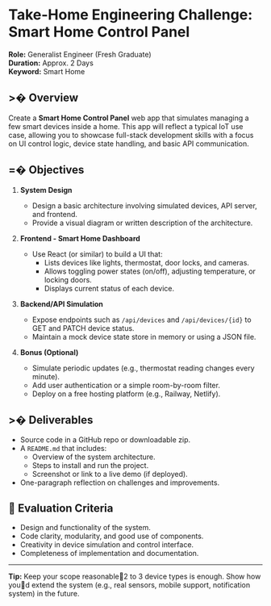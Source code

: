 # Take-Home Engineering Challenge: Smart Home Control Panel

**Role:** Generalist Engineer (Fresh Graduate)  
**Duration:** Approx. 2 Days  
**Keyword:** Smart Home

## >� Overview

Create a **Smart Home Control Panel** web app that simulates managing a few smart devices inside a home. This app will reflect a typical IoT use case, allowing you to showcase full-stack development skills with a focus on UI control logic, device state handling, and basic API communication.

## =� Objectives

1. **System Design**
   - Design a basic architecture involving simulated devices, API server, and frontend.
   - Provide a visual diagram or written description of the architecture.

2. **Frontend - Smart Home Dashboard**
   - Use React (or similar) to build a UI that:
     - Lists devices like lights, thermostat, door locks, and cameras.
     - Allows toggling power states (on/off), adjusting temperature, or locking doors.
     - Displays current status of each device.

3. **Backend/API Simulation**
   - Expose endpoints such as `/api/devices` and `/api/devices/{id}` to GET and PATCH device status.
   - Maintain a mock device state store in memory or using a JSON file.

4. **Bonus (Optional)**
   - Simulate periodic updates (e.g., thermostat reading changes every minute).
   - Add user authentication or a simple room-by-room filter.
   - Deploy on a free hosting platform (e.g., Railway, Netlify).

## >� Deliverables

- Source code in a GitHub repo or downloadable zip.
- A `README.md` that includes:
  - Overview of the system architecture.
  - Steps to install and run the project.
  - Screenshot or link to a live demo (if deployed).
- One-paragraph reflection on challenges and improvements.

##  Evaluation Criteria

- Design and functionality of the system.
- Code clarity, modularity, and good use of components.
- Creativity in device simulation and control interface.
- Completeness of implementation and documentation.

---

**Tip:** Keep your scope reasonable2 to 3 device types is enough. Show how youd extend the system (e.g., real sensors, mobile support, notification system) in the future.
